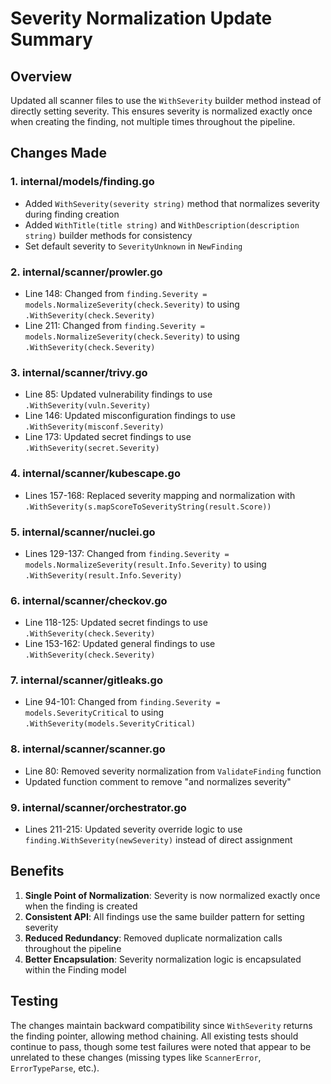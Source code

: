 # Severity Normalization Update Summary

## Overview
Updated all scanner files to use the `WithSeverity` builder method instead of directly setting severity. This ensures severity is normalized exactly once when creating the finding, not multiple times throughout the pipeline.

## Changes Made

### 1. **internal/models/finding.go**
- Added `WithSeverity(severity string)` method that normalizes severity during finding creation
- Added `WithTitle(title string)` and `WithDescription(description string)` builder methods for consistency
- Set default severity to `SeverityUnknown` in `NewFinding`

### 2. **internal/scanner/prowler.go**
- Line 148: Changed from `finding.Severity = models.NormalizeSeverity(check.Severity)` to using `.WithSeverity(check.Severity)` 
- Line 211: Changed from `finding.Severity = models.NormalizeSeverity(check.Severity)` to using `.WithSeverity(check.Severity)`

### 3. **internal/scanner/trivy.go**
- Line 85: Updated vulnerability findings to use `.WithSeverity(vuln.Severity)`
- Line 146: Updated misconfiguration findings to use `.WithSeverity(misconf.Severity)`
- Line 173: Updated secret findings to use `.WithSeverity(secret.Severity)`

### 4. **internal/scanner/kubescape.go**
- Lines 157-168: Replaced severity mapping and normalization with `.WithSeverity(s.mapScoreToSeverityString(result.Score))`

### 5. **internal/scanner/nuclei.go**
- Lines 129-137: Changed from `finding.Severity = models.NormalizeSeverity(result.Info.Severity)` to using `.WithSeverity(result.Info.Severity)`

### 6. **internal/scanner/checkov.go**
- Line 118-125: Updated secret findings to use `.WithSeverity(check.Severity)`
- Line 153-162: Updated general findings to use `.WithSeverity(check.Severity)`

### 7. **internal/scanner/gitleaks.go**
- Line 94-101: Changed from `finding.Severity = models.SeverityCritical` to using `.WithSeverity(models.SeverityCritical)`

### 8. **internal/scanner/scanner.go**
- Line 80: Removed severity normalization from `ValidateFinding` function
- Updated function comment to remove "and normalizes severity"

### 9. **internal/scanner/orchestrator.go**
- Lines 211-215: Updated severity override logic to use `finding.WithSeverity(newSeverity)` instead of direct assignment

## Benefits
1. **Single Point of Normalization**: Severity is now normalized exactly once when the finding is created
2. **Consistent API**: All findings use the same builder pattern for setting severity
3. **Reduced Redundancy**: Removed duplicate normalization calls throughout the pipeline
4. **Better Encapsulation**: Severity normalization logic is encapsulated within the Finding model

## Testing
The changes maintain backward compatibility since `WithSeverity` returns the finding pointer, allowing method chaining. All existing tests should continue to pass, though some test failures were noted that appear to be unrelated to these changes (missing types like `ScannerError`, `ErrorTypeParse`, etc.).